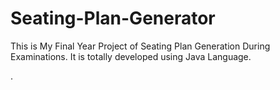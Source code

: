 # Seating-Plan-Generator

This is My Final Year Project of Seating Plan Generation During Examinations. It is totally developed using Java Language.







































































































































































.






































